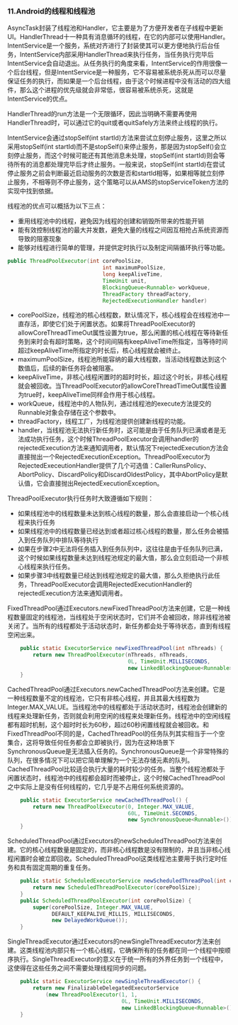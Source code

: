 ### 11.Android的线程和线程池

AsyncTask封装了线程池和Handler，它主要是为了方便开发者在子线程中更新UI。HandlerThread十一种具有消息循环的线程，在它的内部可以使用Handler。IntentService是一个服务，系统对齐进行了封装使其可以更方便地执行后台任务，IntentService内部采用HandlerThread来执行任务，当任务执行完毕后IntentService会自动退出。从任务执行的角度来看，IntentService的作用很像一个后台线程，但是IntentService是一种服务，它不容易被系统杀死从而可以尽量保证任务的执行，而如果是一个后台线程，由于这个时候进程中没有活动的四大组件，那么这个进程的优先级就会非常低，很容易被系统杀死，这就是IntentService的优点。

HandlerThread的run方法是一个无限循环，因此当明确不需要再使用HandlerThread时，可以通过它的quit或者quitSafely方法来终止线程的执行。

IntentService会通过stopSelf(int startId)方法来尝试立刻停止服务，这里之所以采用stopSelf(int startId)而不是stopSelf()来停止服务，那是因为stopSelf()会立刻停止服务，而这个时候可能还有其他消息未处理，stopSelf(int startId)则会等待所有的消息都处理完毕后才终止服务。一般来说，stopSelf(int startId)在尝试停止服务之前会判断最近启动服务的次数是否和startId相等，如果相等就立刻停止服务，不相等则不停止服务，这个策略可以从AMS的stopServiceToken方法的实现中找到依据。

线程池的优点可以概括为以下三点：

+ 重用线程池中的线程，避免因为线程的创建和销毁所带来的性能开销
+ 能有效控制线程池的最大并发数，避免大量的线程之间因互相抢占系统资源而导致的阻塞现象
+ 能够对线程进行简单的管理，并提供定时执行以及制定间隔循环执行等功能。

```java
public ThreadPoolExecutor(int corePoolSize,
                              int maximumPoolSize,
                              long keepAliveTime,
                              TimeUnit unit,
                              BlockingQueue<Runnable> workQueue,
                              ThreadFactory threadFactory,
                              RejectedExecutionHandler handler)
```

+ corePoolSize，线程池的核心线程数，默认情况下，核心线程会在线程池中一直存活，即使它们处于闲置状态。如果将ThreadPoolExecutor的allowCoreThreadTimeOut属性设置为true，那么闲置的核心线程在等待新任务到来时会有超时策略，这个时间间隔有keepAliveTime所指定，当等待时间超过keepAliveTime所指定的时长后，核心线程就会被终止。
+ maximumPoolSize，线程池所能容纳的最大线程数，当活动线程数达到这个数值后，后续的新任务将会被阻塞。
+ keepAliveTime，非核心线程闲置时的超时时长，超过这个时长，非核心线程就会被回收。当ThreadPoolExecutor的allowCoreThreadTimeOut属性设置为true时，keepAliveTime同样会作用于核心线程。
+ workQueue，线程池中的人物队列，通过线程池的execute方法提交的Runnable对象会存储在这个参数中。
+ threadFactory，线程工厂，为线程池提供创建新线程的功能。
+ handler，当线程池无法执行新任务时，这可能是由于任务队列已满或者是无法成功执行任务，这个时候ThreadPoolExecutor会调用handler的rejectedExecution方法来通知调用者，默认情况下rejectedExecution方法会直接抛出一个RejectedExecutionException。ThreadPoolExecutor为RejectedExeceutionHandler提供了几个可选值：CallerRunsPolicy、AbortPolicy、DiscardPolicy和DiscardOldestPolicy，其中AbortPolicy是默认值，它会直接抛出RejectedExecutionException。

ThreadPoolExecutor执行任务时大致遵循如下规则：

+ 如果线程池中的线程数量未达到核心线程的数量，那么会直接启动一个核心线程来执行任务
+ 如果线程池中的线程数量已经达到或者超过核心线程的数量，那么任务会被插入到任务队列中排队等待执行
+ 如果在步骤2中无法将任务插入到任务队列中，这往往是由于任务队列已满，这个时候如果线程数量未达到线程池规定的最大值，那么会立刻启动一个非核心线程来执行任务。
+ 如果步骤3中线程数量已经达到线程池规定的最大值，那么久拒绝执行此任务，ThreadPoolExecutor会调用RejectedExecutionHandler的rejectedExecution方法来通知调用者。

FixedThreadPool通过Executors.newFixedThreadPool方法来创建，它是一种线程数量固定的线程池，当线程处于空闲状态时，它们并不会被回收，除非线程池被关闭了。当所有的线程都处于活动状态时，新任务都会处于等待状态，直到有线程空闲出来。

```java
	public static ExecutorService newFixedThreadPool(int nThreads) {
        return new ThreadPoolExecutor(nThreads, nThreads,
                                      0L, TimeUnit.MILLISECONDS,
                                      new LinkedBlockingQueue<Runnable>());
    }
```

CachedThreadPool通过Executors.newCachedThreadPool方法来创建。它是一种线程数量不定的线程池，它只有非核心线程，并且其最大线程数为Integer.MAX_VALUE。当线程池中的线程都处于活动状态时，线程池会创建新的线程来处理新任务，否则就会利用空闲的线程来处理新任务。线程池中的空闲线程都有超时机制，这个超时时长为60秒，超过60秒闲置线程就会被回收。和FixedThreadPool不同的是，CachedThreadPool的任务队列其实相当于一个空集合，这将导致任何任务都会立即被执行，因为在这种场景下SynchronousQueue是无法插入任务的。SynchronousQueue是一个非常特殊的队列，在很多情况下可以把它简单理解为一个无法存储元素的队列。CachedThreadPool比较适合执行大量的耗时较少的任务。当整个线程池都处于闲置状态时，线程池中的线程都会超时而被停止，这个时候CachedThreadPool之中实际上是没有任何线程的，它几乎是不占用任何系统资源的。

```java
	public static ExecutorService newCachedThreadPool() {
        return new ThreadPoolExecutor(0, Integer.MAX_VALUE,
                                      60L, TimeUnit.SECONDS,
                                      new SynchronousQueue<Runnable>());
    }
```

ScheduledThreadPool通过Executors的newScheduledThreadPool方法来创建。它的核心线程数量是固定的，而非核心线程数是没有限制的，并且当非核心线程闲置时会被立即回收。ScheduledThreadPool这类线程池主要用于执行定时任务和具有固定周期的重复任务。

```java
	public static ScheduledExecutorService newScheduledThreadPool(int corePoolSize) {
        return new ScheduledThreadPoolExecutor(corePoolSize);
    }
	public ScheduledThreadPoolExecutor(int corePoolSize) {
        super(corePoolSize, Integer.MAX_VALUE,
              DEFAULT_KEEPALIVE_MILLIS, MILLISECONDS,
              new DelayedWorkQueue());
    }
```

SingleThreadExecutor通过Executors的newSingleThreadExecutor方法来创建。这类线程池内部只有一个核心线程，它确保所有的任务都在同一个线程中按顺序执行。SingleThreadExecutor的意义在于统一所有的外界任务到一个线程中，这使得在这些任务之间不需要处理线程同步的问题。

```java
	public static ExecutorService newSingleThreadExecutor() {
        return new FinalizableDelegatedExecutorService
            (new ThreadPoolExecutor(1, 1,
                                    0L, TimeUnit.MILLISECONDS,
                                    new LinkedBlockingQueue<Runnable>()));
    }
```

